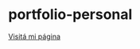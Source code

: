 # portfolio-personal
<a href="https://christian01angel.github.io/portfolio-personal/">Visitá mi página</a>